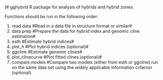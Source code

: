  (# gghybrid
R package for analysis of hybrids and hybrid zones.

Functions should be run in the following order:
1. read.data  #Read in a data file in structure format or similar#
2. data.prep #Prepare the data for hybrid index and genomic cline estimation#
3. esth #Estimate hybrid indices#
4. plot_h  #Plot hybrid indices (optional)#
5. ggcline  #Estimate genomic clines#
6. plot_clinecurve  #Plot fitted clines (optional)#
7. compare.models #Compare two models (either from esth or ggcline) run on the same data set using the widely applicable information criterion (optional).
